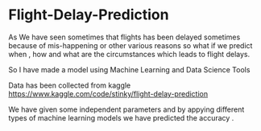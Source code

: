 # Flight-Delay-Prediction

As We have seen sometimes that flights has been delayed sometimes because of mis-happening or other various reasons so what if we predict when , how and what are the circumstances which leads to flight delays.

So I have made a model using Machine Learning and Data Science Tools

Data has been collected from kaggle https://www.kaggle.com/code/stinky/flight-delay-prediction

We have given some independent parameters and by appying different types of machine learning models we have predicted the accuracy .
